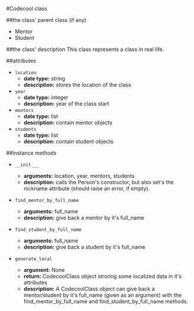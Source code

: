 #Codecool class

##the class' parent class (if any)
* Mentor
* Student

##the class' description
This class represents a class in real life.

##attributes
* `location`
    * **date type:** string
    * **description:** stores the location of the class
* `year`
    * **date type:** integer
    * **description:** year of the class start
* `mentors`
    * **date type:** list
    * **description:** contain mentor objects
* `students`
    * **date type:** list
    * **description:** contain student objects

##instance methods 
* `__init___`
    * **arguments:** location, year, mentors, students
    * **description:** calls the Person's constructor, but also set's the nickname attribute 
    (should raise an error, if empty).
    
*  `find_mentor_by_full_name`
    * **arguments:** full_name
    * **description:** give back a mentor by it's full_name

*  `find_student_by_full_name`
    * **arguments:** full_name
    * **description:** give back a student by it's full_name

* `generate_local`
    * **argument:** None
    * **return:** CodecoolClass object stroring some localized data in it's attributes
    * **description:** A CodecoolClass object can give back a mentor/student by it's full_name 
    (given as an argument) with the find_mentor_by_full_name and find_student_by_full_name methods.